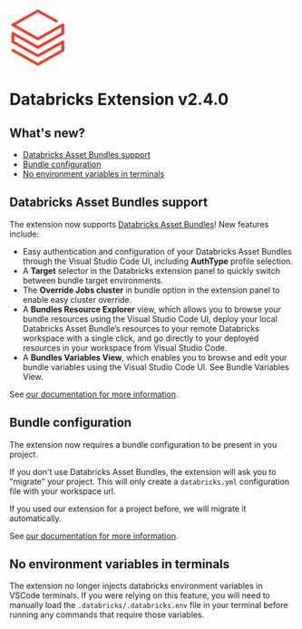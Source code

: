 <img src="./1.2/databricks-logo.png" alt="databricks-logo" width="100"/>

# Databricks Extension v2.4.0

## What's new?

-   [Databricks Asset Bundles support](#dabs)
-   [Bundle configuration](#dabs-config)
-   [No environment variables in terminals](#no-env)

## <a id="dabs"></a> Databricks Asset Bundles support

The extension now supports [Databricks Asset Bundles](https://docs.databricks.com/en/dev-tools/bundles/index.html)! New features include:

-   Easy authentication and configuration of your Databricks Asset Bundles through the Visual Studio Code UI, including **AuthType** profile selection.
-   A **Target** selector in the Databricks extension panel to quickly switch between bundle target environments.
-   The **Override Jobs cluster** in bundle option in the extension panel to enable easy cluster override.
-   A **Bundles Resource Explorer** view, which allows you to browse your bundle resources using the Visual Studio Code UI, deploy your local Databricks Asset Bundle’s resources to your remote Databricks workspace with a single click, and go directly to your deployed resources in your workspace from Visual Studio Code.
-   A **Bundles Variables View**, which enables you to browse and edit your bundle variables using the Visual Studio Code UI. See Bundle Variables View.

See [our documentation for more information](https://docs..databricks.com/dev-tools/vscode-ext/bundles.html).

## <a id="dabs-config"></a> Bundle configuration

The extension now requires a bundle configuration to be present in you project.

If you don't use Databricks Asset Bundles, the extension will ask you to "migrate" your project. This will only create a `databricks.yml` configuration file with your workspace url.

If you used our extension for a project before, we will migrate it automatically.

See [our documentation for more information](https://docs.databricks.com/dev-tools/vscode-ext/index.html#migrate-a-project-to-a-databricks-project).

## <a id="no-env"></a> No environment variables in terminals

The extension no longer injects databricks environment variables in VSCode terminals. If you were relying on this feature, you will need to manually load the `.databricks/.databricks.env` file in your terminal before running any commands that require those variables.
